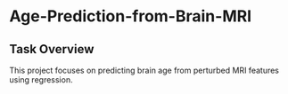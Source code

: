 # Age-Prediction-from-Brain-MRI

## Task Overview

This project focuses on predicting brain age from perturbed MRI features using regression. 




